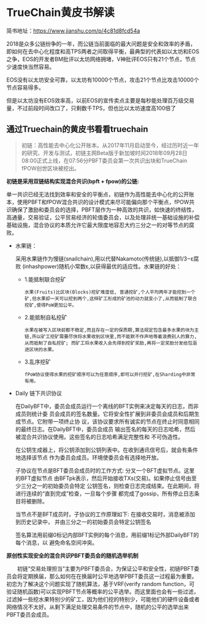 # TrueChain黄皮书解读
简书地址：https://www.jianshu.com/p/4c81d8fcd54a

2018是众多公链纷争的一年，而公链当前面临的最大问题是安全和效率的矛盾，即如何在去中心化程度和高TPS两者之间取得平衡，最典型的代表如以太坊和EOS之争，EOS的开发者BM批评以太坊网络拥堵，V神批评EOS只有21个节点，节点少速度快当然容易。


EOS没有以太坊安全可靠，以太坊有10000个节点，攻击21个节点比攻击10000个节点容易得多。

但是以太坊没有EOS效率高，以前EOS的宣传卖点主要是每秒能处理百万级交易量，不过前段时间改口了，只剩数千TPS，但也比以太坊速度高100倍了

## 通过Truechain的黄皮书看看truechain

> 初链：高性能去中心化公开账本。从2017年11月启动至今，经过历时近一年的研究、开发与测试，初链主网Beta版于新加坡时间2018年09月28日08:00正式上线，在07:56分PBFT委员会第一次共识出块和TrueChain fPOW创世区块被挖出。



**初链是采用双链结构实现混合共识(bpft + fpow)的公链:**

单一共识已经无法找到效率和安全的平衡点，初链作为高性能去中心化的公开账本，使用PBFT和fPOW混合共识的设计模式来尽可能偏向那个平衡点，fPOW共识确保了激励和委员会的选择，PBFT层作为一种高效的共识，如快速的终结性，高通量，交易验证，公平贸易经济的轮值委员会，以及处理非统一基础设施的补偿基础设施，混合协议的本质允许它最大限度地容忍大约三分之一的对等节点的腐败。


- 水果链：

	采用水果链作为慢链(snailchain),用以代替Nakamoto(传统链),以抵御1/3−ε腐败
(inhashpower)随机小常数ε,以获得最优的适应性。水果链的好处：

  - 1.能抵制联合挖矿
  
		水果(Fruits)比区块(Blocks)挖矿难度低, 普通挖矿,个人平均两年才能挖到一个矿,但水果却一天可以挖到两个,这样矿工形成的矿池的动力就变小了,从而抵制了联合挖矿,使得PoW更加公平。

  - 2.能抵制自私挖矿

		水果在被写入区块前都不稳定,而且存在一定的保质期,算法规定包含最多水果的块为主链,所以矿工挖矿需要尽快将水果收到区块里,而不能默不作声地等着浪费别人的算力,从而抵制了自私挖矿; 而矿工将水果收入会先得到挖矿奖励,再将一定奖励分发给包涵进区块的水果。

  - 3.乱序挖矿
	  
		fPoW协议使得水果的挖矿顺序可以为任意顺序,即可以并行挖矿,在Sharding中非常有用。

- Daily 链下共识协议

	在DailyBFT中，委员会成员运行一个离线的BFT实例来决定每天的日志，而非成员则统计委
员会成员的签名数量。它将安全性扩展到非委员会成员和后期生成节点。它附带一项终止协
议，该协议要求所有诚实的节点在终止时同意相同的最终日志。在DailyBFT中，委员会成员
输出签名的每天的日志哈希，然后被混合共识协议使用。这些签名的日志哈希满足完整性和
不可伪造性。


	在公钥生成器上，将公钥添加到公钥列表中。在收到通讯信号后，就会有条件地选择该节点
作为委员会成员。环境使委员会有选择地开放。

	子协议在节点是BFT委员会成员时的工作方式: 分叉一个BFT虚拟节点。这里的BFT虚拟节点
由BFTpk表示，然后开始接收TXs(交易)。如果停⽌信号由至少三分之一的初始委员会特定
公钥签名，则检查日志完成结束。在此期间，将进行连续的“直到完成”检查，一旦每个步骤
都完成了gossip，所有停止日志条目将被删除。

	当节点不是BFT成员时，子协议的工作原理如下: 在接收交易时，消息被添加到历史记录中，
并由三分之一的初始委员会特定公钥签名

	签名算法用前缀0标记内部BFT实例的每个消息，用前缀1标记外部DailyBFT的每个消息，以
避免命名空间冲突。


**原创性实现安全的混合共识PBFT委员会的随机选举机制**

 　　初链“交易处理担当”主要为PBFT委员会，为保证公平和安全性，初链PBFT委员会将定期换届，那么如何在在换届时公平地选举PBFT委员这一过程最为重要。初恋为了解决这个问题实现了随机算法，基于VRF(verify random function，可验证随机函数)可以实现PBFT节点等概率的公平选举。而这里面也会有一些过滤，过滤掉一些挖水果特别少的矿工，因为他们挖的特别少，可能他们的硬件设备或者网络情况不太好。从剩下满足处理交易条件的节点中，随机的公平的选举出来PBFT委员会成员。


	
